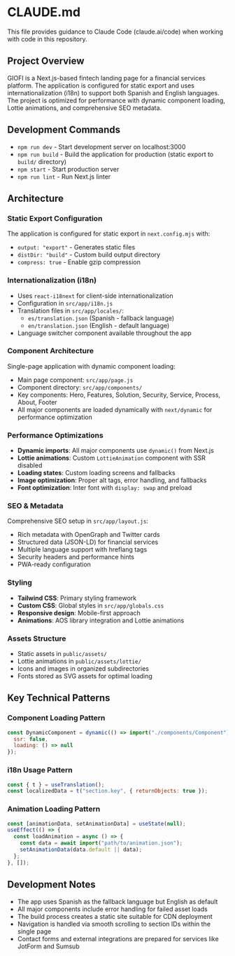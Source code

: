 # CLAUDE.md

This file provides guidance to Claude Code (claude.ai/code) when working with code in this repository.

## Project Overview

GIOFI is a Next.js-based fintech landing page for a financial services platform. The application is configured for static export and uses internationalization (i18n) to support both Spanish and English languages. The project is optimized for performance with dynamic component loading, Lottie animations, and comprehensive SEO metadata.

## Development Commands

- `npm run dev` - Start development server on localhost:3000
- `npm run build` - Build the application for production (static export to `build/` directory)  
- `npm start` - Start production server
- `npm run lint` - Run Next.js linter

## Architecture

### Static Export Configuration
The application is configured for static export in `next.config.mjs` with:
- `output: "export"` - Generates static files
- `distDir: "build"` - Custom build output directory
- `compress: true` - Enable gzip compression

### Internationalization (i18n)
- Uses `react-i18next` for client-side internationalization
- Configuration in `src/app/i18n.js`
- Translation files in `src/app/locales/`:
  - `es/translation.json` (Spanish - fallback language)
  - `en/translation.json` (English - default language)
- Language switcher component available throughout the app

### Component Architecture
Single-page application with dynamic component loading:
- Main page component: `src/app/page.js`
- Component directory: `src/app/components/`
- Key components: Hero, Features, Solution, Security, Service, Process, About, Footer
- All major components are loaded dynamically with `next/dynamic` for performance optimization

### Performance Optimizations
- **Dynamic imports**: All major components use `dynamic()` from Next.js
- **Lottie animations**: Custom `LottieAnimation` component with SSR disabled
- **Loading states**: Custom loading screens and fallbacks
- **Image optimization**: Proper alt tags, error handling, and fallbacks
- **Font optimization**: Inter font with `display: swap` and preload

### SEO & Metadata
Comprehensive SEO setup in `src/app/layout.js`:
- Rich metadata with OpenGraph and Twitter cards
- Structured data (JSON-LD) for financial services
- Multiple language support with hreflang tags
- Security headers and performance hints
- PWA-ready configuration

### Styling
- **Tailwind CSS**: Primary styling framework
- **Custom CSS**: Global styles in `src/app/globals.css`
- **Responsive design**: Mobile-first approach
- **Animations**: AOS library integration and Lottie animations

### Assets Structure
- Static assets in `public/assets/`
- Lottie animations in `public/assets/lottie/`
- Icons and images in organized subdirectories
- Fonts stored as SVG assets for optimal loading

## Key Technical Patterns

### Component Loading Pattern
```javascript
const DynamicComponent = dynamic(() => import("./components/Component"), { 
  ssr: false, 
  loading: () => null 
});
```

### i18n Usage Pattern
```javascript
const { t } = useTranslation();
const localizedData = t("section.key", { returnObjects: true });
```

### Animation Loading Pattern
```javascript
const [animationData, setAnimationData] = useState(null);
useEffect(() => {
  const loadAnimation = async () => {
    const data = await import("path/to/animation.json");
    setAnimationData(data.default || data);
  };
}, []);
```

## Development Notes

- The app uses Spanish as the fallback language but English as default
- All major components include error handling for failed asset loads
- The build process creates a static site suitable for CDN deployment
- Navigation is handled via smooth scrolling to section IDs within the single page
- Contact forms and external integrations are prepared for services like JotForm and Sumsub